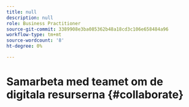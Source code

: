 ```yaml
---
title: null
description: null
role: Business Practitioner
source-git-commit: 3389908e3ba085362b48a18cd3c106e658484a96
workflow-type: tm+mt
source-wordcount: '8'
ht-degree: 0%

---
```



# Samarbeta med teamet om de digitala resurserna {#collaborate}

